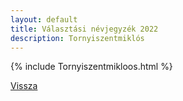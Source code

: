 ```yaml
---
layout: default
title: Választási névjegyzék 2022
description: Tornyiszentmiklós
---
```


{% include Tornyiszentmikloos.html %}

[Vissza](./)